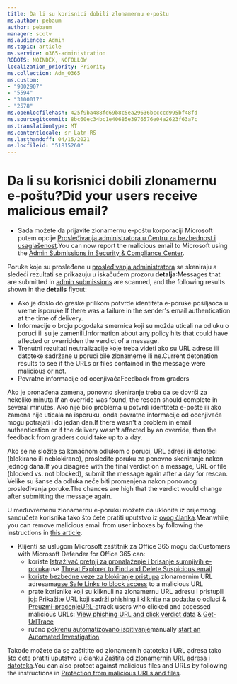 ```yaml
---
title: Da li su korisnici dobili zlonamernu e-poštu
ms.author: pebaum
author: pebaum
manager: scotv
ms.audience: Admin
ms.topic: article
ms.service: o365-administration
ROBOTS: NOINDEX, NOFOLLOW
localization_priority: Priority
ms.collection: Adm_O365
ms.custom:
- "9002907"
- "5594"
- "3100017"
- "2578"
ms.openlocfilehash: 425f9ba488fd69b8c5ea29636bccccd995bf48fd
ms.sourcegitcommit: 8bc60ec34bc1e40685e3976576e04a2623f63a7c
ms.translationtype: MT
ms.contentlocale: sr-Latn-RS
ms.lasthandoff: 04/15/2021
ms.locfileid: "51815260"
---
```

# <a name="did-your-users-receive-malicious-email"></a><span data-ttu-id="d1f1f-102">Da li su korisnici dobili zlonamernu e-poštu?</span><span class="sxs-lookup"><span data-stu-id="d1f1f-102">Did your users receive malicious email?</span></span>

- <span data-ttu-id="d1f1f-103">Sada možete da prijavite zlonamernu e-poštu korporaciji Microsoft putem opcije [Prosleđivanja administratora u Centru za bezbednost i usaglašenost](https://sip.protection.office.com/reportsubmission).</span><span class="sxs-lookup"><span data-stu-id="d1f1f-103">You can now report the malicious email to Microsoft using the [Admin Submissions in Security & Compliance Center](https://sip.protection.office.com/reportsubmission).</span></span>

<span data-ttu-id="d1f1f-104">Poruke koje su prosleđene u [prosleđivanja administratora](https://sip.protection.office.com/reportsubmission) se skeniraju a sledeći rezultati se prikazuju u iskačućem prozoru **detalja**:</span><span class="sxs-lookup"><span data-stu-id="d1f1f-104">Messages that are submitted in [admin submissions](https://sip.protection.office.com/reportsubmission) are scanned, and the following results shown in the **details** flyout:</span></span>

- <span data-ttu-id="d1f1f-105">Ako je došlo do greške prilikom potvrde identiteta e-poruke pošiljaoca u vreme isporuke.</span><span class="sxs-lookup"><span data-stu-id="d1f1f-105">If there was a failure in the sender's email authentication at the time of delivery.</span></span>
- <span data-ttu-id="d1f1f-106">Informacije o broju pogodaka smernica koji su možda uticali na odluku o poruci ili su je zamenili.</span><span class="sxs-lookup"><span data-stu-id="d1f1f-106">Information about any policy hits that could have affected or overridden the verdict of a message.</span></span>
- <span data-ttu-id="d1f1f-107">Trenutni rezultati neutralizacije koje treba videti ako su URL adrese ili datoteke sadržane u poruci bile zlonamerne ili ne.</span><span class="sxs-lookup"><span data-stu-id="d1f1f-107">Current detonation results to see if the URLs or files contained in the message were malicious or not.</span></span>
- <span data-ttu-id="d1f1f-108">Povratne informacije od ocenjivača</span><span class="sxs-lookup"><span data-stu-id="d1f1f-108">Feedback from graders</span></span>

<span data-ttu-id="d1f1f-109">Ako je pronađena zamena, ponovno skeniranje treba da se dovrši za nekoliko minuta.</span><span class="sxs-lookup"><span data-stu-id="d1f1f-109">If an override was found, the rescan should complete in several minutes.</span></span> <span data-ttu-id="d1f1f-110">Ako nije bilo problema u potvrdi identiteta e-pošte ili ako zamena nije uticala na isporuku, onda povratne informacije od ocenjivača mogu potrajati i do jedan dan.</span><span class="sxs-lookup"><span data-stu-id="d1f1f-110">If there wasn't a problem in email authentication or if the delivery wasn't affected by an override, then the feedback from graders could take up to a day.</span></span>

<span data-ttu-id="d1f1f-111">Ako se ne složite sa konačnom odlukom o poruci, URL adresi ili datoteci (blokirano ili neblokirano), prosledite poruku za ponovno skeniranje nakon jednog dana.</span><span class="sxs-lookup"><span data-stu-id="d1f1f-111">If you disagree with the final verdict on a message, URL or file (blocked vs. not blocked), submit the message again after a day for rescan.</span></span> <span data-ttu-id="d1f1f-112">Velike su šanse da odluka neće biti promenjena nakon ponovnog prosleđivanja poruke.</span><span class="sxs-lookup"><span data-stu-id="d1f1f-112">The chances are high that the verdict would change after submitting the message again.</span></span>

<span data-ttu-id="d1f1f-113">U međuvremenu zlonamernu e-poruku možete da uklonite iz prijemnog sandučeta korisnika tako što ćete pratiti uputstvo iz [ovog članka](https://docs.microsoft.com/microsoft-365/compliance/search-for-and-delete-messages-in-your-organization).</span><span class="sxs-lookup"><span data-stu-id="d1f1f-113">Meanwhile, you can remove malicious email from user inboxes by following the instructions in [this article](https://docs.microsoft.com/microsoft-365/compliance/search-for-and-delete-messages-in-your-organization).</span></span>

- <span data-ttu-id="d1f1f-114">Klijenti sa uslugom Microsoft zaštitnik za Office 365 mogu da:</span><span class="sxs-lookup"><span data-stu-id="d1f1f-114">Customers with Microsoft Defender for Office 365 can:</span></span>
    - <span data-ttu-id="d1f1f-115">koriste [Istraživač pretnji za pronalaženje i brisanje sumnjivih e-poruka](https://docs.microsoft.com/microsoft-365/security/office-365-security/investigate-malicious-email-that-was-delivered)</span><span class="sxs-lookup"><span data-stu-id="d1f1f-115">use [Threat Explorer to Find and Delete Suspicious email](https://docs.microsoft.com/microsoft-365/security/office-365-security/investigate-malicious-email-that-was-delivered)</span></span>
    - <span data-ttu-id="d1f1f-116">[koriste bezbedne veze za blokiranje pristupa](https://docs.microsoft.com/microsoft-365/security/office-365-security/atp-safe-links) zlonamernim URL adresama</span><span class="sxs-lookup"><span data-stu-id="d1f1f-116">[use Safe Links to block access](https://docs.microsoft.com/microsoft-365/security/office-365-security/atp-safe-links) to a malicious URL</span></span>
    - <span data-ttu-id="d1f1f-117">prate korisnike koji su kliknuli na zlonamernu URL adresu i pristupili joj: [Prikažite URL koji sadrži phishing i kliknite na podatke o odluci](https://docs.microsoft.com/microsoft-365/security/office-365-security/threat-explorer) & [Preuzmi-praćenjeURL-a](https://docs.microsoft.com/powershell/module/exchange/get-urltrace)</span><span class="sxs-lookup"><span data-stu-id="d1f1f-117">track users who clicked and accessed malicious URLs: [View phishing URL and click verdict data](https://docs.microsoft.com/microsoft-365/security/office-365-security/threat-explorer) & [Get-UrlTrace](https://docs.microsoft.com/powershell/module/exchange/get-urltrace)</span></span>
    - <span data-ttu-id="d1f1f-118">ručno [pokrenu automatizovano ispitivanje](https://docs.microsoft.com/microsoft-365/security/office-365-security/automated-investigation-response-office)</span><span class="sxs-lookup"><span data-stu-id="d1f1f-118">manually [start an Automated Investigation](https://docs.microsoft.com/microsoft-365/security/office-365-security/automated-investigation-response-office)</span></span>

<span data-ttu-id="d1f1f-119">Takođe možete da se zaštitite od zlonamernih datoteka i URL adresa tako što ćete pratiti uputstvo u članku [Zaštita od zlonamernih URL adresa i datoteka](https://docs.microsoft.com/microsoft-365/security/office-365-security/protect-against-threats).</span><span class="sxs-lookup"><span data-stu-id="d1f1f-119">You can also protect against malicious files and URLs by following the instructions in [Protection from malicious URLs and files](https://docs.microsoft.com/microsoft-365/security/office-365-security/protect-against-threats).</span></span>